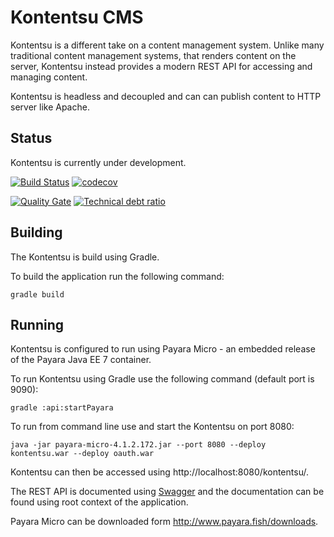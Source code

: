 # Kontentsu CMS

Kontentsu is a different take on a content management system. Unlike many traditional content management systems, that renders content on the server, Kontentsu instead provides a modern REST API for accessing and managing content.

Kontentsu is headless and decoupled and can can publish content to HTTP server like Apache.

## Status

Kontentsu is currently under development.


[![Build Status](https://travis-ci.org/jensborch/kontentsu.svg?branch=master)](https://travis-ci.org/jensborch/kontentsu) [![codecov](https://codecov.io/gh/jensborch/kontentsu/branch/master/graph/badge.svg)](https://codecov.io/gh/jensborch/kontentsu)

[![Quality Gate](https://sonarqube.com/api/badges/gate?key=dk.kontentsu%3AKontentsu_CMS)](https://sonarqube.com/dashboard/index/dk.kontentsu%3AKontentsu_CMS) [![Technical debt ratio](https://sonarqube.com/api/badges/measure?key=dk.kontentsu%3AKontentsu_CMS&metric=sqale_debt_ratio)](https://sonarqube.com/dashboard/index/dk.kontentsu%3AKontentsu_CMS)

## Building

The Kontentsu is build using Gradle.

To build the application run the following command:

```
gradle build
```

## Running

Kontentsu is configured to run using Payara Micro - an embedded
release of the Payara Java EE 7 container.

To run Kontentsu using Gradle use the following command (default port is 9090):

```
gradle :api:startPayara
```

To run from command line use and start the Kontentsu on port 8080:

```
java -jar payara-micro-4.1.2.172.jar --port 8080 --deploy kontentsu.war --deploy oauth.war
```

Kontentsu can then be accessed using http://localhost:8080/kontentsu/.

The REST API is documented using [Swagger](http://swagger.io/) and the documentation
can be found using root context of the application.

Payara Micro can be downloaded form http://www.payara.fish/downloads.
